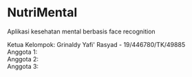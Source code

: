 # NutriMental

Aplikasi kesehatan mental berbasis face recognition

Ketua Kelompok: Grinaldy Yafi' Rasyad - 19/446780/TK/49885
<br>
Anggota 1:
<br>
Anggota 2:
<br>
Anggota 3:
